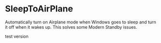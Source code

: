 # SleepToAirPlane
Automatically turn on Airplane mode when Windows goes to sleep and turn it off when it wakes up. This solves some Modern Standby issues.

test version
